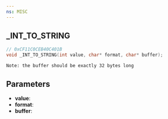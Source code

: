 ```yaml
---
ns: MISC
---
```

## _INT_TO_STRING

```c
// 0xCF11C0CEB40C401B
void _INT_TO_STRING(int value, char* format, char* buffer);
```

```
Note: the buffer should be exactly 32 bytes long
```

## Parameters
* **value**:
* **format**:
* **buffer**:
